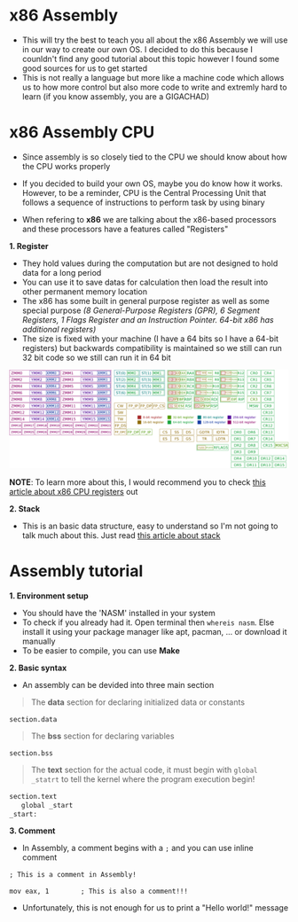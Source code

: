 # x86 Assembly 

- This will try the best to teach you all about the x86 Assembly we will use in our way to create our own OS. I decided to do this because I counldn't find any good tutorial about this topic however I found some good sources for us to get started
- This is not really a language but more like a machine code which allows us to how more control but also more code to write and extremly hard to learn (if you know assembly, you are a GIGACHAD)

# x86 Assembly CPU
- Since assembly is so closely tied to the CPU we should know about how the CPU works properly
- If you decided to build your own OS, maybe you do know how it works. However, to be a reminder, CPU is the Central Processing Unit that follows a sequence of instructions to perform task by using binary

- When refering to **x86** we are talking about the x86-based processors and these processors have a features called "Registers"

**1. Register**
- They hold values during the computation but are not designed to hold data for a long period
- You can use it to save datas for calculation then load the result into other permanent memory location
- The x86 has some built in general purpose register as well as some special purpose *(8 General-Purpose Registers (GPR), 6 Segment Registers, 1 Flags Register and an Instruction Pointer. 64-bit x86 has additional registers)*
- The size is fixed with your machine (I have a 64 bits so I have a 64-bit registers) but backwards compatibility is maintained so we still can run 32 bit code so we still can run it in 64 bit

![Alt text](image.png)

**NOTE**: To learn more about this, I would recommend you to check [this article about x86 CPU registers](https://wiki.osdev.org/CPU_Registers_x86) out

**2. Stack**
- This is an basic data structure, easy to understand so I'm not going to talk much about this. Just read [this article about stack](https://www.geeksforgeeks.org/stack-data-structure/)


# Assembly tutorial
**1. Environment setup**
- You should have the 'NASM' installed in your system
- To check if you already had it. Open terminal then ```whereis nasm```. Else install it using your package manager like apt, pacman, ... or download it manually
- To be easier to compile, you can use **Make**

**2. Basic syntax**
- An assembly can be devided into three main section
> The **data** section for declaring initialized data or constants
```
section.data
```
> The **bss** section for declaring variables
```
section.bss
```
> The **text** section for the actual code, it must begin with ```global _statrt``` to tell the kernel where the program execution begin!
```
section.text
   global _start
_start:
```

**3. Comment**
- In Assembly, a comment begins with a ```;``` and you can use inline comment
```
; This is a comment in Assembly!
```

```
mov eax, 1        ; This is also a comment!!!
```
- Unfortunately, this is not enough for us to print a "Hello world!" message